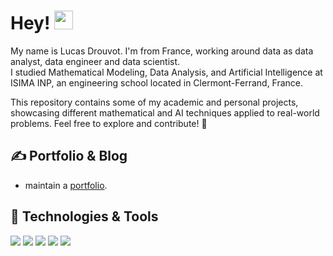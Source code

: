 # Hey! <img src="https://raw.githubusercontent.com/ldrouvot/master/wave.gif" width="30px">

My name is Lucas Drouvot. I'm from France, working around data as data analyst, data engineer and data scientist.  
I studied Mathematical Modeling, Data Analysis, and Artificial Intelligence at ISIMA INP, an engineering school located in Clermont-Ferrand, France. 

This repository contains some of my academic and personal projects, showcasing different mathematical and AI techniques applied to real-world problems. Feel free to explore and contribute! 🚀

## &#x270d; Portfolio & Blog

* maintain a [portfolio]().

## 🔧 Technologies & Tools

![](https://img.shields.io/badge/Editor-Vim-informational?style=flat&logo=vim&logoColor=white&color=blue)
![](https://img.shields.io/badge/Code-Python-informational?style=flat&logo=python&logoColor=white&color=blue)
![](https://img.shields.io/badge/Code-SQL-informational?style=flat&logo=sql&logoColor=white&color=blue)
![](https://img.shields.io/badge/Code-C-informational?style=flat&logo=C&logoColor=white&color=blue)
![](https://img.shields.io/badge/Code-C++-informational?style=flat&logo=C&logoColor=white&color=blue)
